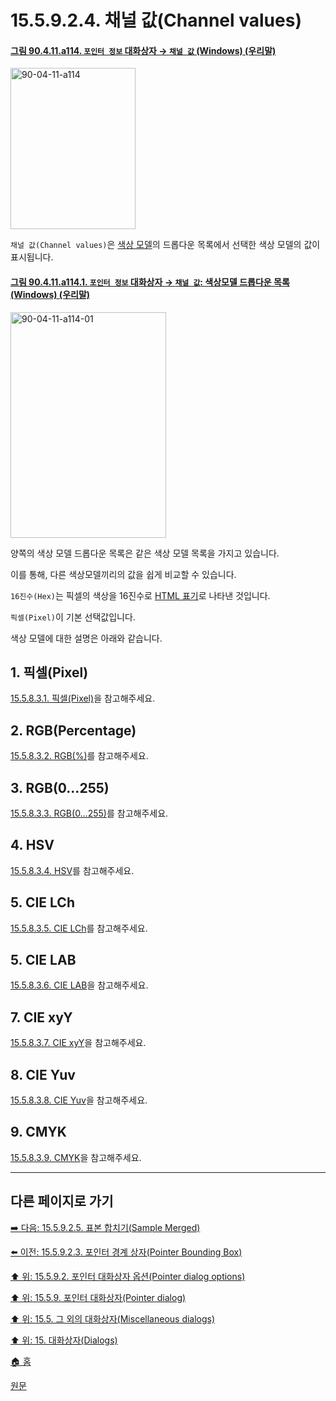 # 15.5.9.2.4. 채널 값(Channel values)

<a id="90-04-11-a114"></a>

#### [그림 90.4.11.a114. `포인터 정보` 대화상자 → `채널 값` (Windows) (우리말)](./90-04-0011-pointer_information.md#90-04-11-a114)
<img width="200" height="258" alt="90-04-11-a114" src="https://github.com/user-attachments/assets/6cfe63a0-554e-492a-bf14-9011f744be0c" />

`채널 값(Channel values)`은 [색상 모델](./19-glossaryx-color_model.md)의 드롭다운 목록에서 선택한 색상 모델의 값이 표시됩니다.

<a id="90-04-11-a114-01"></a>

#### [그림 90.4.11.a114.1. `포인터 정보` 대화상자 → `채널 값`: 색상모델 드롭다운 목록 (Windows) (우리말)](./90-04-0011-pointer_information.md#90-04-11-a114-01)
<img width="249" height="361" alt="90-04-11-a114-01" src="https://github.com/user-attachments/assets/68da2e4d-5f8e-4db8-8a1a-6e111a3c69a0" />

양쪽의 색상 모델 드롭다운 목록은 같은 색상 모델 목록을 가지고 있습니다.

이를 통해, 다른 색상모델끼리의 값을 쉽게 비교할 수 있습니다.

`16진수(Hex)`는 픽셀의 색상을 16진수로 [HTML 표기](./19-glossaryx-html_notation.md)로 나타낸 것입니다.

`픽셀(Pixel)`이 기본 선택값입니다.

색상 모델에 대한 설명은 아래와 같습니다.

<a id="15-05-09-02-04-s1"></a>

## 1. 픽셀(Pixel)
[15.5.8.3.1. 픽셀(Pixel)](./15-05-08-03-01-pixel.md)을 참고해주세요.

<a id="15-05-09-02-04-s2"></a>

## 2. RGB(Percentage)
[15.5.8.3.2. RGB(%)](./15-05-08-03-02-rgb_percentage.md)를 참고해주세요.

<a id="15-05-09-02-04-s3"></a>

## 3. RGB(0…255)
[15.5.8.3.3. RGB(0…255)](./15-05-08-03-03-rgb_0_255.md)를 참고해주세요.

<a id="15-05-09-02-04-s4"></a>

## 4. HSV
[15.5.8.3.4. HSV](./15-05-08-03-04-hsv.md)를 참고해주세요.

<a id="15-05-09-02-04-s5"></a>

## 5. CIE LCh
[15.5.8.3.5. CIE LCh](./15-05-08-03-05-cie_lch.md)를 참고해주세요.

<a id="15-05-09-02-04-s6"></a>

## 5. CIE LAB
[15.5.8.3.6. CIE LAB](./15-05-08-03-06-cie_lab.md)을 참고해주세요.

<a id="15-05-09-02-04-s7"></a>

## 7. CIE xyY
[15.5.8.3.7. CIE xyY](./15-05-08-03-07-cie_xyy.md)을 참고해주세요.

<a id="15-05-09-02-04-s8"></a>

## 8. CIE Yuv
[15.5.8.3.8. CIE Yuv](./15-05-08-03-08-cie_yuv.md)을 참고해주세요.

<a id="15-05-09-02-04-s9"></a>

## 9. CMYK
[15.5.8.3.9. CMYK](./15-05-08-03-09-cmyk.md)을 참고해주세요.

***

## 다른 페이지로 가기

[➡️ 다음: 15.5.9.2.5. 표본 합치기(Sample Merged)](./15-05-09-02-05-sample_merged.md)

[⬅️ 이전: 15.5.9.2.3. 포인터 경계 상자(Pointer Bounding Box)](./15-05-09-02-03-pointer_bounding_box.md)

[⬆️ 위: 15.5.9.2. 포인터 대화상자 옵션(Pointer dialog options)](./15-05-09-02-00-pointer_dialog_options.md)

[⬆️ 위: 15.5.9. 포인터 대화상자(Pointer dialog)](./15-05-09-00-pointer-dialog.md)

[⬆️ 위: 15.5. 그 외의 대화상자(Miscellaneous dialogs)](./15-05-00-miscellaneous-dialogs.md)

[⬆️ 위: 15. 대화상자(Dialogs)](./15-00-dialogs.md)

[🏠 홈](./00-home.md)

[원문](https://docs.gimp.org/2.10/ko/gimp-pointer-info-dialog.html#idm22212)